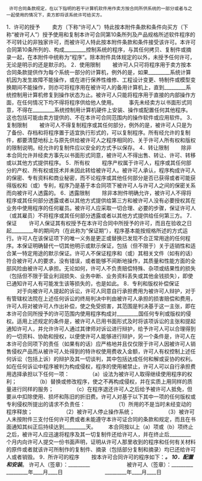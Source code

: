 
     许可合同条款规定，在以下指明的若干计算机软件用作卖方按合同所供系统的一部分或者与之一起使用的情况下，卖方即将该系统许可给买方。
 1．许可的授予
 　　卖方（下称“许可人”）特此按本附件条款和条件向买方（下称“被许可人”）授予使用和复制本许可合同第10条所列及产品规格所述软件程序的不可转让的非独家许可，而被许可人特此按本附件条款和条件接受该许可。本许可合同第10条所列的、构成_________控制系统的程序，与其任何拷贝、复制件或摘录一起，在本附件中统称为“程序”。除本附件具体规定的以外，未授予任何许可，无论是明示的还是默示的。
 2．使用限制
 　　被许可人只可将程序用于卖方按本合同条款提供作为每个系统一部分的计算机，例外的是，如果_________系统计算机因为发生故障不能操作，或在进行保养性维修、工程设计变更、特制件或模型变换期间不能操作，则亦可将程序用在被许可人的备用计算机上，直到_________系统控制用计算机修复到操作状态为止。被许可人只能将程序用于直接的内部操作方面，在任何情况下均不得将程序供给他人使用。
 　　事先未经卖方以书面形式同意，不得在_________系统控制用计算机硬件上安装、操作或配置任何其他程序。这也包括可能由卖方提供的、不在本许可合同范围内的操作软件或应用软件。
 3．复制限制
 　　被许可人不得复制程序或其任何部分，例外的是，被许可人只是为了备份、存档和将程序置于适宜执行形式的，可以复制程序。所有经允许的复制件，都要清楚地标上与原先供给被许可人之程序相同的、关于许可人所有权和版权的限制说明。经允许的复制件应以安全的方式予以保存。
 4．转让限制
 　　除非本合同允许并经卖方事先以书面形式同意，被许可人不得出售、转让、许可、转移或以其他方式提供程序。
 5．所有权
 　　程序产权属于许可人，程序或其任何部分的产权、所有权或技术并未因此转给被许可人。被许可人承认，程序构成许可人的保密、专有资料和商业秘密，而不论程序或其他任何部分是否已获得或者可能获得版权和（或）专利，程序乃是基于本合同项下被许可人与许可人之间的保密关系而向被许可人透露的。
 6．透露限制
 　　除非本附件明确允许，被许可人不得将程序或其任何部分透露或者以其他方式提供给第三方和被许可人没有必要授权其在业务中使用程序的任何雇员。被许可人应采取一切合理、必要的步骤，保证许可人（或其雇员）不将程序或其任何部分透露或者以其他方式提供给任何第三方。
 7．保证
 　　许可人保证其有权授予在本许可合同中所授予的许可，而且在验收之日起_________年的期间内（在此称为“保证期”），程序基本能按规格所述的方式运行。许可人在该保证项下的唯一义务是更正或替换已发现不合正常用途的任何程序。本保证明确替代一切其他明示或默示保证，包括（但不限于）关于适销性和适合某一特定用途的默示保证。许可人不保证程序和（或）其相关文件（如有的话）符合被许可人的要求，没有错误，或者能够不间断地操作，其质量和性能方面的全部风险由被许可人承担。无论如何，许可人不负责赔偿特殊、杂项或结果性的损失（包括但不限于营业利润损失、业务中断、业务资料丢失或其他金钱损失），即使已通知许可人有可能发生该等损失的，也是如此。
 8．专利和版权补偿保证
 　　对于向被许可人提起的诉讼，许可人同意自行承担费用为被许可人辩护，对于有管辖权法院在上述任何诉讼的终局判决中判由被许可人承担的损害赔偿和费用，许可人将对被许可人作出补偿，使之免受损害，其范围是判决基于这一主张，即在本许可合同所授予的许可范围内使用程序构成对_________国任何专利或版权的侵权。适用上述规定的条件是，被许可人已用书面形式及时将该项诉讼的主张和提起通知许可人，并允许许可人通过其律师对诉讼进行辩护，给予许可人可以合理得到的一切资料、协助和授权，以便使许可人能够进行辩护，另一个条件是，许可人在本许可合同项下的责任（如果有的话）应严格地并且仅仅限于许可人因被许可人销售侵权产品而从被许可人处得到的特许权使用费收入金额，许可人有权控制上述任何诉讼（包括上诉）的辩护及其一切谈判，其中包括达成任何和解或妥协的权利。如在任何诉讼中程序被判为构成侵权，程序的使用被禁止，许可人可以自行承担费用选择承担以下任何一项：
 　　　　（a）设法为被许可人取得继续使用程序的权利；
 　　　　（b）替换或修改程序，使之不再构成侵权，并在实质上用同样的质量进行同样的服务；
 　　　　（c）在程序退还许可人之后给予被许可人抵免，但要从中扣除使用、损坏和陈旧的折旧费。许可人对基于以下其中一项的任何版权或专利侵权所提出的请求不负责任：
 　　　　　　（1）所用的不是当时未经变动的程序释放；
 　　　　　　（2）被许可人停止操作系统；
 　　　　　　（3）被许可人未按附件三支付任何许可费或者未能遵守本许可证合同的条款和规定，而且在书面通知其纠正后持续达到_________天。
 　　本合同按以上（a）项或（b）项终止之后，被许可人应迅速将程序及其一切复制件还给许可人，并在终止后_________个月内向许可人提交一份书面声明，证明从许可人那里收到的程序和任何有关材料的原件或者就该许可所制作的复制件、摘录（包括部分复制和摘录）均已还给许可人或者销毁。
 9．所许可的程序
 　　按本许可合同许可的程序如下：_________。
 10．配置和安装_________。
 许可人（签章）：_________　　　　　　　被许可人（签章）：_________　　　　　　
 _________年____月____日　　　　　　　　_________年____月____日　　　 
 

 
 
 
 
 
  


  
 

  


  


  
 
 
 
 

